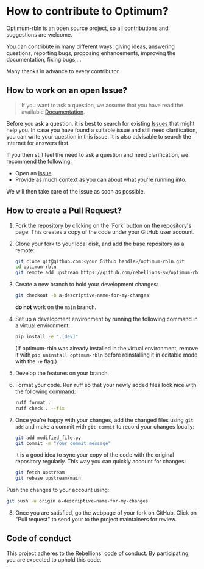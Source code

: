 
# How to contribute to Optimum?

Optimum-rbln is an open source project, so all contributions and suggestions are welcome.

You can contribute in many different ways: giving ideas, answering questions, reporting bugs, proposing enhancements, improving the documentation, fixing bugs,...

Many thanks in advance to every contributor.

## How to work on an open Issue?

> If you want to ask a question, we assume that you have read the available [Documentation](https://docs.rbln.ai/software/optimum/optimum_rbln.html).

Before you ask a question, it is best to search for existing [Issues](/issues) that might help you. In case you have found a suitable issue and still need clarification, you can write your question in this issue. It is also advisable to search the internet for answers first.

If you then still feel the need to ask a question and need clarification, we recommend the following:

- Open an [Issue](/issues/new).
- Provide as much context as you can about what you're running into.

We will then take care of the issue as soon as possible.

## How to create a Pull Request?
1. Fork the [repository](https://github.com/rebellions-sw/optimum-rbln) by clicking on the 'Fork' button on the repository's page. This creates a copy of the code under your GitHub user account.

2. Clone your fork to your local disk, and add the base repository as a remote:

	```bash
	git clone git@github.com:<your Github handle>/optimum-rbln.git
	cd optimum-rbln
	git remote add upstream https://github.com/rebellions-sw/optimum-rbln.git
	```

3. Create a new branch to hold your development changes:

	```bash
	git checkout -b a-descriptive-name-for-my-changes
	```

	**do not** work on the `main` branch.

4. Set up a development environment by running the following command in a virtual environment:

	```bash
	pip install -e ".[dev]"
	```

   (If optimum-rbln was already installed in the virtual environment, remove
   it with `pip uninstall optimum-rbln` before reinstalling it in editable
   mode with the `-e` flag.)

5. Develop the features on your branch.

6. Format your code. Run ruff so that your newly added files look nice with the following command:

	```bash
	ruff format .
	ruff check . --fix
	```

7.  Once you're happy with your changes, add the changed files using `git add` and make a commit with `git commit` to record your changes locally:

	```bash
	git add modified_file.py
	git commit -m "Your commit message"
	```

	It is a good idea to sync your copy of the code with the original
	repository regularly. This way you can quickly account for changes:

	```bash
	git fetch upstream
	git rebase upstream/main
    ```

   Push the changes to your account using:

   ```bash
   git push -u origin a-descriptive-name-for-my-changes
   ```

8. Once you are satisfied, go the webpage of your fork on GitHub. Click on "Pull request" to send your to the project maintainers for review.

## Code of conduct

This project adheres to the Rebellions' [code of conduct](CODE_OF_CONDUCT.md).
By participating, you are expected to uphold this code.

